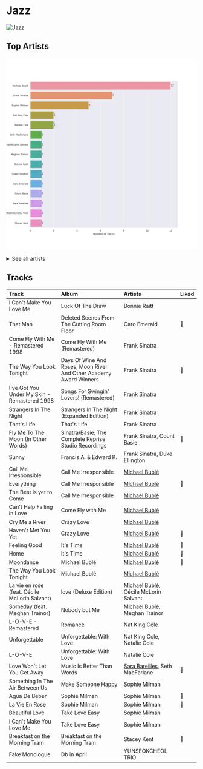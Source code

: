# Jazz


<img src="https://mosaic.scdn.co/640/ab67616d00004851068a5559744d17bd5e871740ab67616d00004851ef54c10b95411c51b9ab873bab67616d0000b273a1113af3a19a41dc8eec534eab67616d0000b273cb81eb3c1238c60f2bbfd3b5" alt="Jazz" width="100" />

## Top Artists

![Bar chart of top 15 artists in Jazz](../images/playlists/jazz/artists.png)


<details>
<summary>See all artists</summary>

|   Number of Tracks | Artist                 |
|-------------------:|:-----------------------|
|                 12 | Michael Bublé          |
|                  7 | Frank Sinatra          |
|                  5 | Sophie Milman          |
|                  2 | Nat King Cole          |
|                  2 | Natalie Cole           |
|                  1 | Seth MacFarlane        |
|                  1 | Cécile McLorin Salvant |
|                  1 | Meghan Trainor         |
|                  1 | Bonnie Raitt           |
|                  1 | Duke Ellington         |
|                  1 | Caro Emerald           |
|                  1 | Count Basie            |
|                  1 | Sara Bareilles         |
|                  1 | YUNSEOKCHEOL TRIO      |
|                  1 | Stacey Kent            |

</details>


## Tracks

| Track                                         | Album                                                              | Artists                                                              | Liked   |
|:----------------------------------------------|:-------------------------------------------------------------------|:---------------------------------------------------------------------|:--------|
| I Can't Make You Love Me                      | Luck Of The Draw                                                   | Bonnie Raitt                                                         |         |
| That Man                                      | Deleted Scenes From The Cutting Room Floor                         | Caro Emerald                                                         | 💚       |
| Come Fly With Me - Remastered 1998            | Come Fly With Me (Remastered)                                      | Frank Sinatra                                                        |         |
| The Way You Look Tonight                      | Days Of Wine And Roses, Moon River And Other Academy Award Winners | Frank Sinatra                                                        | 💚       |
| I've Got You Under My Skin - Remastered 1998  | Songs For Swingin' Lovers! (Remastered)                            | Frank Sinatra                                                        |         |
| Strangers In The Night                        | Strangers In The Night (Expanded Edition)                          | Frank Sinatra                                                        |         |
| That's Life                                   | That's Life                                                        | Frank Sinatra                                                        |         |
| Fly Me To The Moon (In Other Words)           | Sinatra/Basie: The Complete Reprise Studio Recordings              | Frank Sinatra, Count Basie                                           | 💚       |
| Sunny                                         | Francis A. & Edward K.                                             | Frank Sinatra, Duke Ellington                                        |         |
| Call Me Irresponsible                         | Call Me Irresponsible                                              | [Michael Bublé](../artists/michael_bubl_.md)                         |         |
| Everything                                    | Call Me Irresponsible                                              | [Michael Bublé](../artists/michael_bubl_.md)                         | 💚       |
| The Best Is yet to Come                       | Call Me Irresponsible                                              | [Michael Bublé](../artists/michael_bubl_.md)                         |         |
| Can't Help Falling in Love                    | Come Fly with Me                                                   | [Michael Bublé](../artists/michael_bubl_.md)                         |         |
| Cry Me a River                                | Crazy Love                                                         | [Michael Bublé](../artists/michael_bubl_.md)                         |         |
| Haven't Met You Yet                           | Crazy Love                                                         | [Michael Bublé](../artists/michael_bubl_.md)                         | 💚       |
| Feeling Good                                  | It's Time                                                          | [Michael Bublé](../artists/michael_bubl_.md)                         | 💚       |
| Home                                          | It's Time                                                          | [Michael Bublé](../artists/michael_bubl_.md)                         | 💚       |
| Moondance                                     | Michael Bublé                                                      | [Michael Bublé](../artists/michael_bubl_.md)                         | 💚       |
| The Way You Look Tonight                      | Michael Bublé                                                      | [Michael Bublé](../artists/michael_bubl_.md)                         |         |
| La vie en rose (feat. Cécile McLorin Salvant) | love (Deluxe Edition)                                              | [Michael Bublé](../artists/michael_bubl_.md), Cécile McLorin Salvant |         |
| Someday (feat. Meghan Trainor)                | Nobody but Me                                                      | [Michael Bublé](../artists/michael_bubl_.md), Meghan Trainor         |         |
| L-O-V-E - Remastered                          | Romance                                                            | Nat King Cole                                                        |         |
| Unforgettable                                 | Unforgettable: With Love                                           | Nat King Cole, Natalie Cole                                          |         |
| L-O-V-E                                       | Unforgettable: With Love                                           | Natalie Cole                                                         |         |
| Love Won't Let You Get Away                   | Music Is Better Than Words                                         | [Sara Bareilles](../artists/sara_bareilles.md), Seth MacFarlane      | 💚       |
| Something In The Air Between Us               | Make Someone Happy                                                 | Sophie Milman                                                        |         |
| Agua De Beber                                 | Sophie Milman                                                      | Sophie Milman                                                        | 💚       |
| La Vie En Rose                                | Sophie Milman                                                      | Sophie Milman                                                        | 💚       |
| Beautiful Love                                | Take Love Easy                                                     | Sophie Milman                                                        |         |
| I Can't Make You Love Me                      | Take Love Easy                                                     | Sophie Milman                                                        |         |
| Breakfast on the Morning Tram                 | Breakfast on the Morning Tram                                      | Stacey Kent                                                          | 💚       |
| Fake Monologue                                | Db in April                                                        | YUNSEOKCHEOL TRIO                                                    |         |
